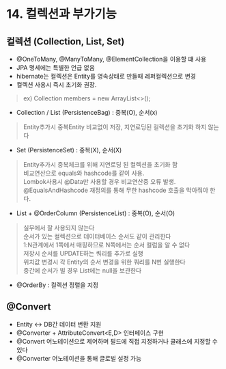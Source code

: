 # 14. 컬렉션과 부가기능 #

컬렉션 (Collection, List, Set)
----
- @OneToMany, @ManyToMany, @ElementCollection을 이용할 떄 사용
- JPA 명세에는 특별한 언급 없음
- hibernate는 컬렉션은 Entity를 영속상태로 만들때 레퍼컬렉션으로 변경
- 컬렉션 사용시 즉시 초기화 권장. 
> ex) Collection<Member> members = new ArrayList<>();
- Collection / List (PersistenceBag) : 중복(O), 순서(x)
> Entity추가시 중복Entity 비교없이 저장, 지연로딩된 컬렉션을 초기화 하지 않는다    
- Set (PersistenceSet) : 중복(X), 순서(X)
> Entity추가시 중복체크를 위해 지연로딩 된 컬렉션을 초기화 함      
> 비교연산으로 equals와 hashcode를 같이 사용.    
> Lombok사용시 @Data만 사용할 경우 비교연산중 오류 발생. @EqualsAndHashcode 재정의를 통해 무한 hashcode 호출을 막아줘야 한다.    
- List + @OrderColumn (PersistenceList) : 중복(O), 순서(O)
> 실무에서 잘 사용되지 않는다    
> 순서가 있는 컬렉션으로 데이터베이스 순서도 같이 관리한다    
> 1:N관계에서 1쪽에서 매핑하므로 N쪽에서는 순서 컬럼을 알 수 없다    
> 저장시 순서를 UPDATE하는 쿼리를 추가로 실행    
> 위치값 변경시 각 Entity의 순서 변경을 위한 쿼리를 N번 실행한다    
> 중간에 순서가 빌 경우 List에는 null을 보관한다    
- @OrderBy : 컬렉션 정렬을 지정    

@Convert
----
- Entity <-> DB간 데이터 변환 지원
- @Converter + AttributeConvert<E,D> 인터페이스 구현
- @Convert 어노테이션으로 제어하며 필드에 직접 지정하거나 클래스에 지정할 수 있다
- @Converter 어노테이션을 통해 글로벌 설정 가능